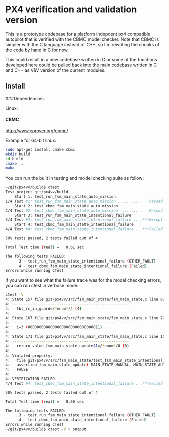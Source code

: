 # PX4 verification and validation version

This is a prototype codebase for a platform indepdent px4 compatible autopilot that is verified with the CBMC model checker. Note that CBMC is simpler with the C language instead of C++, so I'm rewriting the chunks of the code by hand in C for now.

This could result in a new codebase written in C or some of the functions developed here could be pulled back into the main codebase written in C and C++ as V&V version of the current modules.

## Install

###Dependencies:

Linux:

#### CBMC

http://www.cprover.org/cbmc/

Example for 64-bit linux:
```bash
sudo apt-get install cmake cbmc
mkdir build
cd build
cmake ..
make
```

You can run the built in testing and model checking suite as follow:
```bash
~/git/px4vv/build$ ctest
Test project git/px4vv/build
    Start 1: test_run_fsm_main_state_auto_mission
1/4 Test #1: test_run_fsm_main_state_auto_mission ...........   Passed    0.00 sec
    Start 2: test_cbmc_fsm_main_state_auto_mission
2/4 Test #2: test_cbmc_fsm_main_state_auto_mission ..........   Passed    0.23 sec
    Start 3: test_run_fsm_main_state_intentional_failure
3/4 Test #3: test_run_fsm_main_state_intentional_failure ....***Exception: Other  0.12 sec
    Start 4: test_cbmc_fsm_main_state_intentional_failure
4/4 Test #4: test_cbmc_fsm_main_state_intentional_failure ...***Failed    0.25 sec

50% tests passed, 2 tests failed out of 4

Total Test time (real) =   0.61 sec

The following tests FAILED:
	  3 - test_run_fsm_main_state_intentional_failure (OTHER_FAULT)
	  4 - test_cbmc_fsm_main_state_intentional_failure (Failed)
Errors while running CTest
```

If you want to see what the failure trace was for the model checking errors, you can
run ctest in verbose mode:
```bash
ctest -V
4: State 157 file git/px4vv/src/fsm_main_state/fsm_main_state.c line 82 function fsm_main_state_update thread 0
4: ----------------------------------------------------
4:   tbl_rc_in_guard=/*enum*/4 (4)
4: 
4: State 167 file git/px4vv/src/fsm_main_state/fsm_main_state.c line 72 function fsm_main_state_update thread 0
4: ----------------------------------------------------
4:   i=3 (00000000000000000000000000000011)
4: 
4: State 171 file git/px4vv/src/fsm_main_state/fsm_main_state.c line 102 function fsm_main_state_update thread 0
4: ----------------------------------------------------
4:   return_value_fsm_main_state_update$1=/*enum*/0 (0)
4: 
4: Violated property:
4:   file git/px4vv/src/fsm_main_state/test_fsm_main_state_intentional_failure.c line 9 function main
4:   assertion fsm_main_state_update( MAIN_STATE_MANUAL, MAIN_STATE_AUTO_RTL, STAT_GLOBAL_POSITION_VALID, NAVIGATION_STATE_ANY, ARMING_STATE_ARMED, VEHICLE_TYPE_FIXED_WING, RC_IN_MODE_DEFAULT) == MAIN_STATE_AUTO_RTL
4:   FALSE
4: 
4: VERIFICATION FAILED
4/4 Test #4: test_cbmc_fsm_main_state_intentional_failure ...***Failed    0.24 sec

50% tests passed, 2 tests failed out of 4

Total Test time (real) =   0.60 sec

The following tests FAILED:
	  3 - test_run_fsm_main_state_intentional_failure (OTHER_FAULT)
	  4 - test_cbmc_fsm_main_state_intentional_failure (Failed)
Errors while running CTest
~/git/px4vv/build$ ctest -V > output 
```

